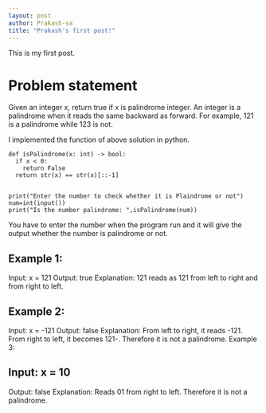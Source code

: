 ```yaml
---
layout: post
author: Prakash-sa
title: "Prakash's first post!"
---
```


This is my first post.


# Problem statement

Given an integer x, return true if x is palindrome integer. An integer is a palindrome when it reads the same backward as forward. 
For example, 121 is a palindrome while 123 is not.

I implemented the function of above solution in python.

```
def isPalindrome(x: int) -> bool:
  if x < 0:
    return False
  return str(x) == str(x)[::-1]
  
  
print("Enter the number to check whether it is Plaindrome or not")
num=int(input())
print("Is the number palindrome: ",isPalindrome(num))
```

You have to enter the number when the program run and it will give the output whether the number is palindrome or not.

## Example 1:

Input: x = 121
Output: true
Explanation: 121 reads as 121 from left to right and from right to left.

## Example 2:

Input: x = -121
Output: false
Explanation: From left to right, it reads -121. From right to left, it becomes 121-. Therefore it is not a palindrome.
Example 3:

## Input: x = 10
Output: false
Explanation: Reads 01 from right to left. Therefore it is not a palindrome.


